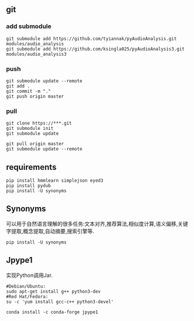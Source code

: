 ## git

### add submodule
```
git submodule add https://github.com/tyiannak/pyAudioAnalysis.git modules/audio_analysis
git submodule add https://github.com/ksingla025/pyAudioAnalysis3.git modules/audio_analysis3
```

### push
```
git submodule update --remote
git add .
git commit -m "."
git push origin master
```

### pull
```
git clone https://***.git
git submodule init
git submodule update

git pull origin master
git submodule update --remote
```

## requirements
```
pip install hmmlearn simplejson eyed3
pip install pydub
pip install -U synonyms
```

## Synonyms
可以用于自然语言理解的很多任务:文本对齐,推荐算法,相似度计算,语义偏移,关键字提取,概念提取,自动摘要,搜索引擎等.
```
pip install -U synonyms
```

## Jpype1
实现Python调用Jar.
```
#Debian/Ubuntu:
sudo apt-get install g++ python3-dev
#Red Hat/Fedora:
su -c 'yum install gcc-c++ python3-devel'

conda install -c conda-forge jpype1
```
